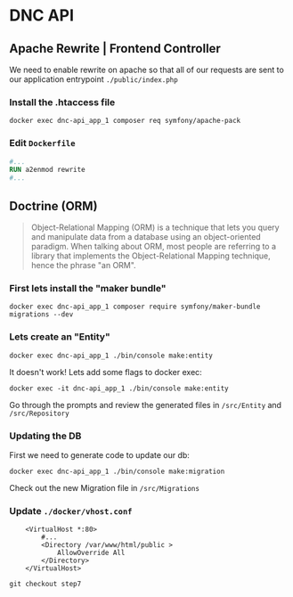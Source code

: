 # DNC API

## Apache Rewrite | Frontend Controller

We need to enable rewrite on apache so that all of our requests are sent to our application entrypoint `./public/index.php`

### Install the .htaccess file 

`docker exec dnc-api_app_1 composer req symfony/apache-pack`

### Edit `Dockerfile`

```dockerfile
#...
RUN a2enmod rewrite
#...
```

## Doctrine (ORM)

> Object-Relational Mapping (ORM) is a technique that lets you query and manipulate data from a database using an object-oriented paradigm. When talking about ORM, most people are referring to a library that implements the Object-Relational Mapping technique, hence the phrase "an ORM".

### First lets install the "maker bundle" 

`docker exec dnc-api_app_1 composer require symfony/maker-bundle migrations --dev`

### Lets create an "Entity"

`docker exec dnc-api_app_1 ./bin/console make:entity`

It doesn't work! Lets add some flags to docker exec:

`docker exec -it dnc-api_app_1 ./bin/console make:entity`

Go through the prompts and review the generated files in `/src/Entity` and `/src/Repository`

### Updating the DB

First we need to generate code to update our db:

`docker exec dnc-api_app_1 ./bin/console make:migration`

Check out the new Migration file in `/src/Migrations`

### Update `./docker/vhost.conf`
```apacheconfig
    <VirtualHost *:80>
        #...
        <Directory /var/www/html/public >
            AllowOverride All
        </Directory>
    </VirtualHost>    
```

`git checkout step7`
